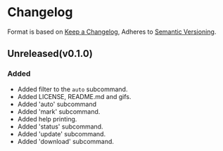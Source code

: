 # Changelog

Format is based on [Keep a Changelog](https://keepachangelog.com/en/1.0.0/),
Adheres to [Semantic Versioning](https://semver.org/spec/v2.0.0.html).

## Unreleased(v0.1.0)

### Added
- Added filter to the `auto` subcommand.
- Added LICENSE, README.md and gifs.
- Added 'auto' subcommand
- Added 'mark' subcommand.
- Added help printing.
- Added 'status' subcommand.
- Added 'update' subcommand.
- Added 'download' subcommand.
